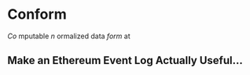 # Conform
*Co* mputable *n* ormalized data *form* at

## Make an Ethereum Event Log Actually Useful...
